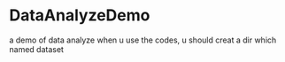 # DataAnalyzeDemo
a demo of data analyze
when u use the codes, u should creat a dir which named dataset
